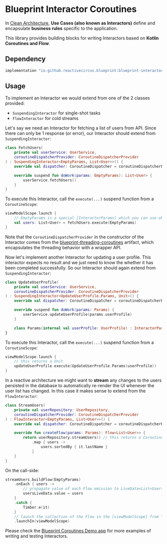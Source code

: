 # Blueprint Interactor Coroutines

In [Clean Architecture][clean-architecture], **Use Cases (also known as Interactors)** define and encapsulate **business rules** specific to the application.

This library provides building blocks for writing Interactors based on **Kotlin Coroutines and Flow**.

## Dependency

```groovy
implementation "io.github.reactivecircus.blueprint:blueprint-interactor-coroutines:${blueprint_version}"
```

## Usage

To implement an Interactor we would extend from one of the 2 classes provided:

* `SuspendingInteractor` for single-shot tasks
* `FlowInteractor` for cold streams

Let's say we need an Interactor for fetching a list of users from API. Since there can only be 1 response (or error), our Interactor should extend from `SuspendingInteractor`:

```kotlin
class FetchUsers(
    private val userService: UserService,
    coroutineDispatcherProvider: CoroutineDispatcherProvider
) : SuspendingInteractor<EmptyParams, List<User>>() {
    override val dispatcher: CoroutineDispatcher = coroutineDispatcherProvider.io

    override suspend fun doWork(params: EmptyParams): List<User> {
        userService.fetchUsers()
    }
}
```

To execute this Interactor, call the `execute(...)` suspend function from a `CoroutineScope`:

```kotlin
viewModelScope.launch {
    // EmptyParams is a special [InteractorParams] which you can use when the Interactor has no params.
    val users: List<User> = fetchUsers.execute(EmptyParams)
}
```

Note that the `CoroutineDispatcherProvider` in the constructor of the Interactor comes from the [blueprint-threading-coroutines][threading-coroutines] artifact, which encapsulates the threading behavior with a wrapper API.

Now let's implement another Interactor for updating a user profile. This interactor expects no result and we just need to know the whether it has been completed successfully. So our Interactor should again extend from `SuspendingInteractor`:

```kotlin
class UpdateUserProfile(
    private val userService: UserService,
    coroutineDispatcherProvider: CoroutineDispatcherProvider
) : SuspendingInteractor<UpdateUserProfile.Params, Unit>() {
    override val dispatcher: CoroutineDispatcher = coroutineDispatcherProvider.io

    override suspend fun doWork(params: Params) {
        userService.updateUserProfile(params.userProfile)
    }

    class Params(internal val userProfile: UserProfile) : InteractorParams
}
```

To execute this Interactor, call the `execute(...)` suspend function from a `CoroutineScope`:

```kotlin
viewModelScope.launch {
    // this returns a Unit
    updateUserProfile.execute(UpdateUserProfile.Params(userProfile))
}
```

In a reactive architecture we might want to **stream** any changes to the users persisted in the database to automatically re-render the UI whenever the user list has changed. In this case it makes sense to extend from the `FlowInteractor`:

```kotlin
class StreamUsers(
    private val userRepository: UserRepository,
    coroutineDispatcherProvider: CoroutineDispatcherProvider
) : FlowInteractor<EmptyParams, List<User>>() {
    override val dispatcher: CoroutineDispatcher = coroutineDispatcherProvider.io

    override fun createFlow(params: Params): Flow<List<User>> {
        return userRepository.streamUsers() // this returns a Coroutines Flow
            .map { users ->
                users.sortedBy { it.lastName }
            }
    }
}
```

On the call-side:
 
```kotlin
streamUsers.buildFlow(EmptyParams)
    .onEach { users ->
        // propagate value of each Flow emission to LiveData<List<User>>
        usersLiveData.value = users
    }
    .catch {
        Timber.e(it)
    }
    // launch the collection of the Flow in the [viewModelScope] from "androidx.lifecycle:lifecycle-viewmodel-ktx"
    .launchIn(viewModelScope)
```

Please check the [Blueprint Coroutines Demo app][demo-coroutines] for more examples of writing and testing Interactors. 

[clean-architecture]: http://blog.cleancoder.com/uncle-bob/2012/08/13/the-clean-architecture.html
[threading-coroutines]: /blueprint-threading-coroutines/
[demo-coroutines]: /samples/demo-coroutines/

